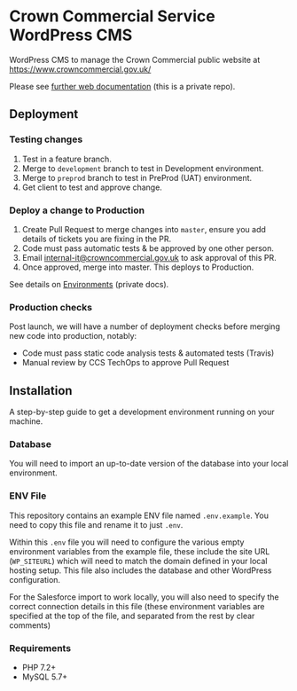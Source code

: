 # Crown Commercial Service WordPress CMS

WordPress CMS to manage the Crown Commercial public website at https://www.crowncommercial.gov.uk/

Please see [further web documentation](https://github.com/Crown-Commercial-Service/ccsweb-docs/tree/master/web) (this is a private repo).

## Deployment

### Testing changes

1. Test in a feature branch.
2. Merge to `development` branch to test in Development environment.
3. Merge to `preprod` branch to test in PreProd (UAT) environment.
4. Get client to test and approve change.

### Deploy a change to Production

1. Create Pull Request to merge changes into `master`, ensure you add details of tickets you are fixing in the PR.
2. Code must pass automatic tests & be approved by one other person.
3. Email internal-it@crowncommercial.gov.uk to ask approval of this PR.
4. Once approved, merge into master. This deploys to Production. 

See details on [Environments](https://github.com/Crown-Commercial-Service/ccsweb-docs/blob/master/web/ENVIRONMENTS.md) (private docs).

### Production checks

Post launch, we will have a number of deployment checks before merging new code into production, notably:

* Code must pass static code analysis tests & automated tests (Travis)
* Manual review by CCS TechOps to approve Pull Request

## Installation

A step-by-step guide to get a development environment running on your machine.

### Database

You will need to import an up-to-date version of the database into your local environment.

### ENV File

This repository contains an example ENV file named `.env.example`. You need to copy this file and rename it to just `.env`.

Within this `.env` file you will need to configure the various empty environment variables from the example file, these include the site URL (`WP_SITEURL`) which will need to match the domain defined in your local hosting setup. This file also includes the database and other WordPress configuration.

For the Salesforce import to work locally, you will also need to specify the correct connection details in this file (these environment variables are specified at the top of the file, and separated from the rest by clear comments)

### Requirements

* PHP 7.2+
* MySQL 5.7+ 
